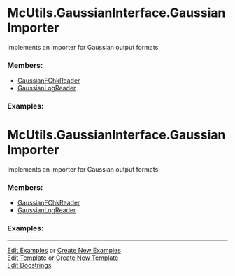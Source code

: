 # <a id="McUtils.GaussianInterface.GaussianImporter">McUtils.GaussianInterface.GaussianImporter</a>
    
Implements an importer for Gaussian output formats

### Members:

  - [GaussianFChkReader](GaussianImporter/GaussianFChkReader.md)
  - [GaussianLogReader](GaussianImporter/GaussianLogReader.md)

### Examples:

# <a id="McUtils.GaussianInterface.GaussianImporter">McUtils.GaussianInterface.GaussianImporter</a>
    
Implements an importer for Gaussian output formats

### Members:

  - [GaussianFChkReader](GaussianImporter/GaussianFChkReader.md)
  - [GaussianLogReader](GaussianImporter/GaussianLogReader.md)

### Examples:



___

[Edit Examples](https://github.com/McCoyGroup/References/edit/gh-pages/Documentation/examples/McUtils/GaussianInterface/GaussianImporter.md) or 
[Create New Examples](https://github.com/McCoyGroup/References/new/gh-pages/?filename=Documentation/examples/McUtils/GaussianInterface/GaussianImporter.md) <br/>
[Edit Template](https://github.com/McCoyGroup/References/edit/gh-pages/Documentation/templates/McUtils/GaussianInterface/GaussianImporter.md) or 
[Create New Template](https://github.com/McCoyGroup/References/new/gh-pages/?filename=Documentation/templates/McUtils/GaussianInterface/GaussianImporter.md) <br/>
[Edit Docstrings](https://github.com/McCoyGroup/McUtils/edit/master/GaussianInterface/GaussianImporter/__init__.py?message=Update%20Docs)